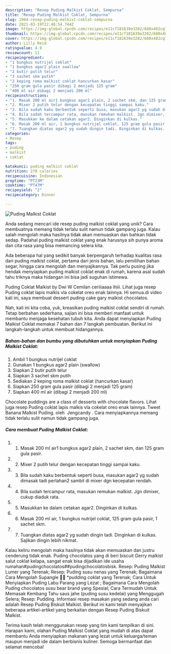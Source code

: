```yaml
---
description: "Resep Puding Malkist Coklat, Sempurna"
title: "Resep Puding Malkist Coklat, Sempurna"
slug: 1944-resep-puding-malkist-coklat-sempurna
date: 2021-03-19T22:48:54.744Z
image: https://img-global.cpcdn.com/recipes/e11cf181639e3282/680x482cq70/puding-malkist-coklat-foto-resep-utama.jpg
thumbnail: https://img-global.cpcdn.com/recipes/e11cf181639e3282/680x482cq70/puding-malkist-coklat-foto-resep-utama.jpg
cover: https://img-global.cpcdn.com/recipes/e11cf181639e3282/680x482cq70/puding-malkist-coklat-foto-resep-utama.jpg
author: Lilly Reid
ratingvalue: 4.9
reviewcount: 11
recipeingredient:
- "1 bungkus nutrijel coklat"
- "1 bungkus agar2 plain swallow"
- "2 butir putih telur"
- "3 sachet skm putih"
- "2 keping roma malkist coklat hancurkan kasar"
- "250 gram gula pasir dibagi 2 menjadi 125 gram"
- "400 ml air dibagi 2 menjadi 200 ml"
recipeinstructions:
- "1. Masak 200 ml air1 bungkus agar2 plain, 2 sachet skm, dan 125 gram gula pasir."
- "2. Mixer 2 putih telur dengan kecepatan tinggi sampai kaku."
- "3. Bila sudah kaku berbentuk seperti busa, masukan agar2 yg sudah dimasak tadi perlahan2 sambil di mixer dgn kecepatan rendah."
- "4. Bila sudah tercampur rata, masukan remukan malkist. Jgn dimixer, cukup diaduk rata."
- "5. Masukkan ke dalam cetakan agar2. Dinginkan di kulkas."
- "6. Masak 200 ml air, 1 bungkus nutrijel coklat, 125 gram gula pasir, 1 sachet skm."
- "7. Tuangkan diatas agar2 yg sudah dingin tadi. Dinginkan di kulkas. Sajikan dingin lebih nikmat."
categories:
- Resep
tags:
- puding
- malkist
- coklat

katakunci: puding malkist coklat 
nutrition: 270 calories
recipecuisine: Indonesian
preptime: "PT23M"
cooktime: "PT47M"
recipeyield: "2"
recipecategory: Dinner

---
```



![Puding Malkist Coklat](https://img-global.cpcdn.com/recipes/e11cf181639e3282/680x482cq70/puding-malkist-coklat-foto-resep-utama.jpg)

Anda sedang mencari ide resep puding malkist coklat yang unik? Cara membuatnya memang tidak terlalu sulit namun tidak gampang juga. Kalau salah mengolah maka hasilnya tidak akan memuaskan dan bahkan tidak sedap. Padahal puding malkist coklat yang enak harusnya sih punya aroma dan cita rasa yang bisa memancing selera kita.

Ada beberapa hal yang sedikit banyak berpengaruh terhadap kualitas rasa dari puding malkist coklat, pertama dari jenis bahan, lalu pemilihan bahan segar, hingga cara mengolah dan menyajikannya. Tak perlu pusing jika hendak menyiapkan puding malkist coklat enak di rumah, karena asal sudah tahu triknya maka hidangan ini bisa jadi suguhan istimewa.

Puding Coklat Malkist by Dwi W Cemilan ceriiiaaaa ihiii. Lihat juga resep Puding coklat lapis malkis vla cokelat oreo enak lainnya. Hi semua.di video kali ini, saya membuat dessert puding cake gary malkist chocolatos.


Nah, kali ini kita coba, yuk, kreasikan puding malkist coklat sendiri di rumah. Tetap berbahan sederhana, sajian ini bisa memberi manfaat untuk membantu menjaga kesehatan tubuh kita. Anda dapat menyiapkan Puding Malkist Coklat memakai 7 bahan dan 7 langkah pembuatan. Berikut ini langkah-langkah untuk membuat hidangannya.

<!--inarticleads1-->

##### Bahan-bahan dan bumbu yang dibutuhkan untuk menyiapkan Puding Malkist Coklat:

1. Ambil 1 bungkus nutrijel coklat
1. Gunakan 1 bungkus agar2 plain (swallow)
1. Siapkan 2 butir putih telur
1. Siapkan 3 sachet skm putih
1. Sediakan 2 keping roma malkist coklat (hancurkan kasar)
1. Siapkan 250 gram gula pasir (dibagi 2 menjadi 125 gram)
1. Siapkan 400 ml air (dibagi 2 menjadi 200 ml)


Chocolate puddings are a class of desserts with chocolate flavors. Lihat juga resep Puding coklat lapis malkis vla cokelat oreo enak lainnya. Tweet Banana Malkist Puding. oleh ️ Jengcandy ️. Cara menyiapkannya memang tidak terlalu sulit namun tidak gampang juga. 

<!--inarticleads2-->

##### Cara membuat Puding Malkist Coklat:

1. 1. Masak 200 ml air1 bungkus agar2 plain, 2 sachet skm, dan 125 gram gula pasir.
1. 2. Mixer 2 putih telur dengan kecepatan tinggi sampai kaku.
1. 3. Bila sudah kaku berbentuk seperti busa, masukan agar2 yg sudah dimasak tadi perlahan2 sambil di mixer dgn kecepatan rendah.
1. 4. Bila sudah tercampur rata, masukan remukan malkist. Jgn dimixer, cukup diaduk rata.
1. 5. Masukkan ke dalam cetakan agar2. Dinginkan di kulkas.
1. 6. Masak 200 ml air, 1 bungkus nutrijel coklat, 125 gram gula pasir, 1 sachet skm.
1. 7. Tuangkan diatas agar2 yg sudah dingin tadi. Dinginkan di kulkas. Sajikan dingin lebih nikmat.


Kalau keliru mengolah maka hasilnya tidak akan memuaskan dan justru cenderung tidak enak. Puding chocolatos yang di beri biscuit Gerry malkist salut coklat kelapa, sangat enak bisa dijadikan ide usaha rumahan#pudingchocolatos##pudingchocolatosbisk. Resep: Puding Malkist Lumer yang Terenak; Resep: Puding susu nenas yang Terenak; Bagaimana Cara Mengolah Supangle 🍮🍫 *pudding coklat yang Terenak; Cara Untuk Menyiapkan Puding Labu Parang yang Lezat ; Bagaimana Cara Mengolah Puding chocolatos susu bear brand yang Spesial; Cara Termudah Untuk Memasak Kembang Tahu saus jahe (puding susu kedelai) yang Menggugah Selera; Resep: Pudding. Informasi resep masakan yang sedang anda cari adalah Resep Puding Biskuit Malkist. Berikut ini kami telah menyajikan beberapa artikel-artikel yang berkaitan dengan Resep Puding Biskuit Malkist. 

Terima kasih telah menggunakan resep yang tim kami tampilkan di sini. Harapan kami, olahan Puding Malkist Coklat yang mudah di atas dapat membantu Anda menyiapkan makanan yang lezat untuk keluarga/teman maupun menjadi ide dalam berbisnis kuliner. Semoga bermanfaat dan selamat mencoba!
